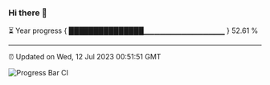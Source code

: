 ### Hi there 👋

⏳ Year progress { ███████████████▁▁▁▁▁▁▁▁▁▁▁▁▁▁▁ } 52.61 %

---

⏰ Updated on Wed, 12 Jul 2023 00:51:51 GMT

![Progress Bar CI](https://github.com/Shyam-Makwana/GitHub-Actions-Demo/workflows/Progress%20Bar%20CI/badge.svg)
